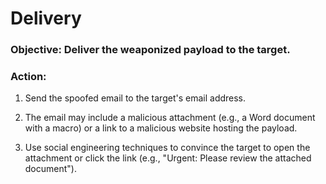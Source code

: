 # Delivery

### Objective: Deliver the weaponized payload to the target.

### Action:

1. Send the spoofed email to the target's email address.

2. The email may include a malicious attachment (e.g., a Word document with a macro) or a link to a malicious website hosting the payload.

3. Use social engineering techniques to convince the target to open the attachment or click the link (e.g., "Urgent: Please review the attached document").
